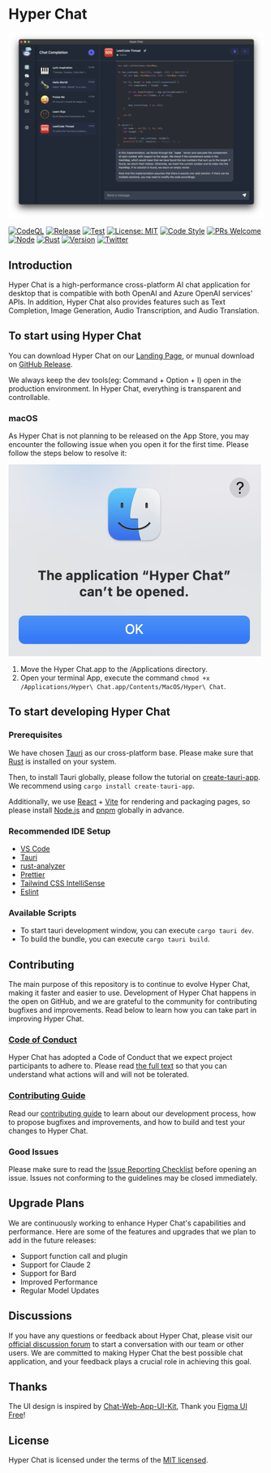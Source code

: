 # Hyper Chat

![chat-completion](./screenshots/chat-completion.png)

[![CodeQL](https://github.com/HyperChatBot/hyperchat/actions/workflows/github-code-scanning/codeql/badge.svg?branch=master)](https://github.com/HyperChatBot/hyperchat/actions/workflows/github-code-scanning/codeql)
[![Release](https://github.com/HyperChatBot/hyperchat/actions/workflows/cross-platform-release.yml/badge.svg)](https://github.com/HyperChatBot/hyperchat/actions/workflows/cross-platform-release.yml)
[![Test](https://github.com/HyperChatBot/hyperchat/actions/workflows/cross-platform-test.yml/badge.svg)](https://github.com/HyperChatBot/hyperchat/actions/workflows/cross-platform-test.yml)
[![License: MIT](https://img.shields.io/badge/License-MIT-green.svg)](https://opensource.org/licenses/MIT)
[![Code Style](https://img.shields.io/badge/code%20style-prettier-green)](https://prettier.io/)
[![PRs Welcome](https://img.shields.io/badge/PRs-welcome-green.svg)](https://github.com/HyperChatBot/hyperchat/pulls)
[![Node](https://img.shields.io/badge/Node.js-%3E%3D18.19.0-green.svg)](https://nodejs.org/en/)
[![Rust](https://img.shields.io/badge/Rust-%3E%3D1.81.0-orange.svg)](https://nodejs.org/en/)
[![Version](https://img.shields.io/badge/Version-v1.0.5-blue.svg)](https://nodejs.org/en/)
[![Twitter](https://img.shields.io/badge/Twitter-Connect-brightgreen?logo=twitter)](https://twitter/YanceyOfficial)

## Introduction

Hyper Chat is a high-performance cross-platform AI chat application for desktop that is compatible with both OpenAI and Azure OpenAI services' APIs. In addition, Hyper Chat also provides features such as Text Completion, Image Generation, Audio Transcription, and Audio Translation.

## To start using Hyper Chat

You can download Hyper Chat on our [Landing Page](https://hyperchat.yancey.app), or munual download on [GitHub Release](https://github.com/HyperChatBot/hyperchat/releases/).

We always keep the dev tools(eg: Command + Option + I) open in the production environment. In Hyper Chat, everything is transparent and controllable.

### macOS

As Hyper Chat is not planning to be released on the App Store, you may encounter the following issue when you open it for the first time. Please follow the steps below to resolve it:

![can't-be-oepn-in-macos](./screenshots/can't-be-oepn-in-macos.png)

1. Move the Hyper Chat.app to the /Applications directory.
2. Open your terminal App, execute the command `chmod +x /Applications/Hyper\ Chat.app/Contents/MacOS/Hyper\ Chat`.

## To start developing Hyper Chat

### Prerequisites

We have chosen [Tauri](https://tauri.app/) as our cross-platform base. Please make sure that [Rust](https://www.rust-lang.org/) is installed on your system.

Then, to install Tauri globally, please follow the tutorial on [create-tauri-app](https://github.com/tauri-apps/create-tauri-app). We recommend using `cargo install create-tauri-app`.

Additionally, we use [React](https://react.dev/) + [Vite](https://vitejs.dev/) for rendering and packaging pages, so please install [Node.js](https://nodejs.org/en) and [pnpm](https://pnpm.io/) globally in advance.

### Recommended IDE Setup

- [VS Code](https://code.visualstudio.com/)
- [Tauri](https://marketplace.visualstudio.com/items?itemName=tauri-apps.tauri-vscode)
- [rust-analyzer](https://marketplace.visualstudio.com/items?itemName=rust-lang.rust-analyzer)
- [Prettier](https://marketplace.visualstudio.com/items?itemName=esbenp.prettier-vscode)
- [Tailwind CSS IntelliSense](https://marketplace.visualstudio.com/items?itemName=bradlc.vscode-tailwindcss)
- [Eslint](https://marketplace.visualstudio.com/items?itemName=dbaeumer.vscode-eslint)

### Available Scripts

- To start tauri development window, you can execute `cargo tauri dev`.
- To build the bundle, you can execute `cargo tauri build`.

## Contributing

The main purpose of this repository is to continue to evolve Hyper Chat, making it faster and easier to use. Development of Hyper Chat happens in the open on GitHub, and we are grateful to the community for contributing bugfixes and improvements. Read below to learn how you can take part in improving Hyper Chat.

### [Code of Conduct](./CODE_OF_CONDUCT.md)

Hyper Chat has adopted a Code of Conduct that we expect project participants to adhere to. Please read [the full text](./CODE_OF_CONDUCT.md) so that you can understand what actions will and will not be tolerated.

### [Contributing Guide](./CONTRIBUTING.md)

Read our [contributing guide](./CONTRIBUTING.md) to learn about our development process, how to propose bugfixes and improvements, and how to build and test your changes to Hyper Chat.

### Good Issues

Please make sure to read the [Issue Reporting Checklist](./.github/ISSUE_TEMPLATE/bug_report.md) before opening an issue. Issues not conforming to the guidelines may be closed immediately.

## Upgrade Plans

We are continuously working to enhance Hyper Chat's capabilities and performance. Here are some of the features and upgrades that we plan to add in the future releases:

- Support function call and plugin
- Support for Claude 2
- Support for Bard
- Improved Performance
- Regular Model Updates

## Discussions

If you have any questions or feedback about Hyper Chat, please visit our [official discussion forum](https://github.com/orgs/HyperChatBot/discussions/71) to start a conversation with our team or other users. We are committed to making Hyper Chat the best possible chat application, and your feedback plays a crucial role in achieving this goal.

## Thanks

The UI design is inspired by [Chat-Web-App-UI-Kit](https://www.figma.com/community/file/1167012734150108159/Chat-Web-App-UI-Kit), Thank you [Figma UI Free](https://www.figma.com/@figmauifree)!

## License

Hyper Chat is licensed under the terms of the [MIT licensed](https://opensource.org/licenses/MIT).
